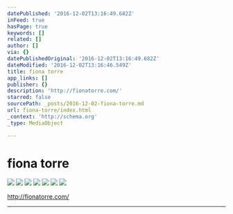```yaml
---
datePublished: '2016-12-02T13:16:49.682Z'
inFeed: true
hasPage: true
keywords: []
related: []
author: []
via: {}
datePublishedOriginal: '2016-12-02T13:16:49.682Z'
dateModified: '2016-12-02T13:16:46.549Z'
title: fiona torre
app_links: []
publisher: {}
description: 'http://fionatorre.com/'
starred: false
sourcePath: _posts/2016-12-02-fiona-torre.md
url: fiona-torre/index.html
_context: 'http://schema.org'
_type: MediaObject

---
```

# fiona torre
![](https://the-grid-user-content.s3-us-west-2.amazonaws.com/b47592e0-241b-4a42-a1a3-406c2dd95563.jpg)
![](https://the-grid-user-content.s3-us-west-2.amazonaws.com/d049f650-2a05-4cdd-86ec-327b1d7f5f4c.jpg)
![](https://the-grid-user-content.s3-us-west-2.amazonaws.com/985c165e-15b3-4878-b7a9-1b44b91a3fb8.jpg)
![](https://the-grid-user-content.s3-us-west-2.amazonaws.com/09835fe7-52a0-4376-bbc1-5dca32304bcf.jpg)
![](https://the-grid-user-content.s3-us-west-2.amazonaws.com/cee278aa-69f5-4a75-a54a-e17b9a904fdc.jpg)
![](https://the-grid-user-content.s3-us-west-2.amazonaws.com/ad9579ee-b08b-439c-bdf7-7a7eb1303aa7.jpg)
![](https://the-grid-user-content.s3-us-west-2.amazonaws.com/cdb04a1b-35c1-4e70-8fba-3417a16e0bec.jpg)

http://fionatorre.com/

---